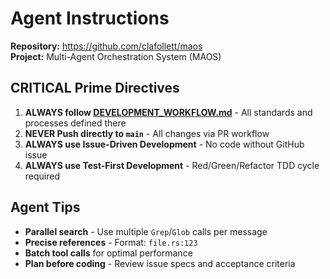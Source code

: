 # Agent Instructions

**Repository:** https://github.com/clafollett/maos  
**Project:** Multi-Agent Orchestration System (MAOS)

## **CRITICAL** Prime Directives

1. **ALWAYS follow [DEVELOPMENT_WORKFLOW.md](./DEVELOPMENT_WORKFLOW.md)** - All standards and processes defined there
2. **NEVER Push directly to `main`** - All changes via PR workflow
3. **ALWAYS use Issue-Driven Development** - No code without GitHub issue
4. **ALWAYS use Test-First Development** - Red/Green/Refactor TDD cycle required

## Agent Tips

- **Parallel search** - Use multiple `Grep`/`Glob` calls per message
- **Precise references** - Format: `file.rs:123`
- **Batch tool calls** for optimal performance
- **Plan before coding** - Review issue specs and acceptance criteria
